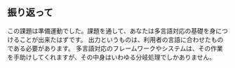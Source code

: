 ## 振り返って

この課題は準備運動でした。課題を通して、あなたは多言語対応の基礎を身につけることが出来たはずです。
出力というものは、利用者の言語に合わせたものである必要があります。
多言語対応のフレームワークやシステムは、その作業を手助けしてくれますが、その中身はいわゆる分岐処理でしかありません。
